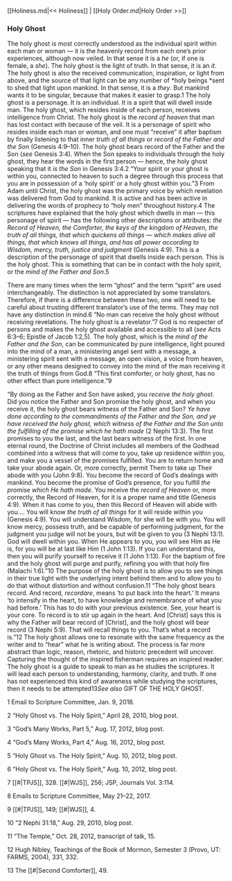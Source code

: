 [[Holiness.md|<< Holiness]]  |  [[Holy Order.md|Holy Order >>]]

### Holy Ghost
The holy ghost is most correctly understood as the individual spirit within each man or woman — it is the heavenly record from each one’s prior experiences, although now veiled. In that sense it is a *he* (or, if one is female, a *she*). The holy ghost is the light of truth. In that sense, it is an *it*. The holy ghost is also the received communication, inspiration, or light from above, and the source of that light can be any number of *holy beings *sent to shed that light upon mankind. In that sense, it is a *they*. But mankind wants it to be singular, because that makes it easier to grasp.1 The holy ghost is a personage. It is an individual. It is a spirit that will dwell inside man. The holy ghost, which resides inside of each person, receives intelligence from Christ. The holy ghost is the *record of heaven* that man has lost contact with because of the veil. It is a personage of spirit who resides inside each man or woman, and one must “receive” it after baptism by finally listening to that inner *truth of all things* or *record of the Father and the Son* (Genesis 4:9–10). The holy ghost bears record of the Father and the Son (*see* Genesis 3:4). When the Son speaks to individuals through the holy ghost, they hear the words in the first person — hence, the holy ghost speaking that it *is the Son* in Genesis 3:4.2 “Your spirit or your ghost is within you, connected to heaven to such a degree through this process that you are in possession of a ‘holy spirit’ or a holy ghost within you.”3 From Adam until Christ, the holy ghost was the primary voice by which revelation was delivered from God to mankind. It is active and has been active in delivering the words of prophecy to “holy men” throughout history.4 The scriptures have explained that the holy ghost which dwells in man — this personage of spirit — has the following other descriptions or attributes: *the Record of Heaven, the Comforter, the keys of the kingdom of Heaven, the truth of all things, that which quickens all things* — *which makes alive all things, that which knows all things, and has all power according to Wisdom, mercy, truth, justice and judgment* (Genesis 4:9). This is a description of the personage of spirit that dwells inside each person. This is the holy ghost. This is something that can be in contact with the holy spirit, or the *mind of the Father and Son*.5

There are many times when the term “ghost” and the term “spirit” are used interchangeably. The distinction is not appreciated by some translators. Therefore, if there is a difference between these two, one will need to be careful about trusting different translator’s use of the terms. They may not have any distinction in mind.6 “No man can receive the holy ghost without receiving revelations. The holy ghost is a revelator.”7 God is no respecter of persons and makes the holy ghost available and accessible to all (*see* Acts 6:3–6; Epistle of Jacob 1:2,5). The holy ghost, which is the *mind of the Father and the Son*, can be communicated by pure intelligence, light poured into the mind of a man, a ministering angel sent with a message, a ministering spirit sent with a message, an open vision, a voice from heaven, or any other means designed to convey into the mind of the man receiving it the truth of things from God.8 “This first comforter, or holy ghost, has no other effect than pure intelligence.”9

“By doing as the Father and Son have asked, you *receive the holy ghost*. Did you notice the Father and Son promise the holy ghost, and when you receive it, the holy ghost bears witness of the Father and Son? *Ye have done according to the commandments of the Father and the Son, and ye have received the holy ghost, which witness of the Father and the Son unto the fulfilling of the promise which he hath made* (2 Nephi 13:3). The first promises to you the last, and the last bears witness of the first. In one eternal round, the Doctrine of Christ includes all members of the Godhead combined into a witness that will come to you, take up residence within you, and make you a vessel of the promises fulfilled. You are to return home and take your abode again. Or, more correctly, permit Them to take up Their abode with you (John 9:8). You become the record of God’s dealings with mankind. You become the promise of God’s presence, for you fulfill *the promise which He hath made*. You receive the *record of Heaven* or, more correctly, the Record of Heaven, for it is a proper name and title (Genesis 4:9). When it has come to you, then this Record of Heaven will abide with you…. You will know *the truth of all things* for it will reside within you (Genesis 4:9). You will understand Wisdom, for she will be with you. You will know mercy, possess truth, and be capable of performing judgment, for the judgment you judge will not be yours, but will be given to you (3 Nephi 13:1). God will dwell within you. When He appears to you, you will see Him as He is, for you will be at last like Him (1 John 1:13). If you can understand this, then you will purify yourself to receive it (1 John 1:13). For the baptism of fire and the holy ghost will purge and purify, refining you with that holy fire (Malachi 1:6).”10 The purpose of the holy ghost is to allow you to see things in their true light with the underlying intent behind them and to allow you to do that without distortion and without confusion.11 “The holy ghost bears record. And record, *recordare*, means ‘to put back into the heart.’ It means ‘to intensify in the heart, to have knowledge and remembrance of what you had before.’ This has to do with your previous existence. See, your heart is your core. To record is to stir up again in the heart. And [Christ] says this is why the Father will bear record of [Christ], and the holy ghost will bear record (3 Nephi 5:9). That will recall things to you. That’s what a record is.”12 The holy ghost allows one to resonate with the same frequency as the writer and to “hear” what he is writing about. The process is far more abstract than logic, reason, rhetoric, and historic precedent will uncover. Capturing the thought of the inspired fisherman requires an inspired reader. The holy ghost is a guide to speak to man as he studies the scriptures. It will lead each person to understanding, harmony, clarity, and truth. If one has not experienced this kind of awareness while studying the scriptures, then it needs to be attempted13*See also* GIFT OF THE HOLY GHOST.



1 Email to Scripture Committee, Jan. 9, 2018.


2 “Holy Ghost vs. The Holy Spirit,” April 28, 2010, blog post.


3 “God’s Many Works, Part 5,” Aug. 17, 2012, blog post.


4 “God’s Many Works, Part 4,” Aug. 16, 2012, blog post.


5 “Holy Ghost vs. The Holy Spirit,” Aug. 10, 2012, blog post.


6 “Holy Ghost vs. The Holy Spirit,” Aug. 10, 2012, blog post.


7
[[#|TPJS]], 328. [[#|WJS]], 256; JSP, Journals Vol. 3:114.


8 Emails to Scripture Committee, May 21–22, 2017.


9
[[#|TPJS]], 149; [[#|WJS]], 4.


10 “2 Nephi 31:18,” Aug. 29, 2010, blog post.


11 “The Temple,” Oct. 28, 2012, transcript of talk, 15.


12 Hugh Nibley, Teachings of the Book of Mormon, Semester 3 (Provo, UT: FARMS, 2004), 331, 332.


13 The [[#|Second Comforter]], 49.